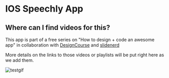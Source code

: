 <h1>IOS Speechly App</h1>
<h2>Where can I find videos for this?</h2>
<p> This app is part of a free series on "How to design + code an awesome app" in collaboration with <a href="http://youtube.com/user/designcourse" target="_blank">DesignCourse</a> and <a href="http://youtube.com/user/slidenerd" target="_blank">slidenerd</a></p> 
<p>More details on the links to those videos or playlists will be put right here as we add them.</p>

![testgif](https://cloud.githubusercontent.com/assets/5139030/7063558/5e972096-dec5-11e4-988d-e84458ab96c2.gif)
